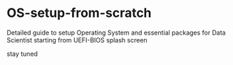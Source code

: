 # OS-setup-from-scratch
Detailed guide to setup Operating System and essential packages for Data Scientist starting from UEFI-BIOS splash screen

stay tuned
